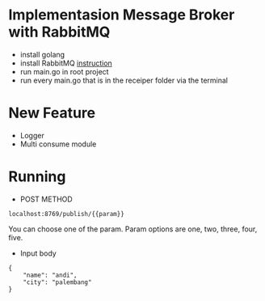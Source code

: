 # Implementasion Message Broker with RabbitMQ
- install golang
- install RabbitMQ [instruction](https://www.rabbitmq.com/download.html)
- run main.go in root project
- run every main.go that is in the receiper folder via the terminal

# New Feature
- Logger
- Multi consume module

# Running
- POST METHOD
```
localhost:8769/publish/{{param}}
```
You can choose one of the param. Param options are one, two, three, four, five.
- Input body
```
{
    "name": "andi",
    "city": "palembang"
}
```
